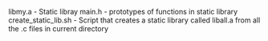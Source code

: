 libmy.a - Static libray
main.h - prototypes of functions in static library
create_static_lib.sh - Script that creates a static library called liball.a from all the .c files in current directory

